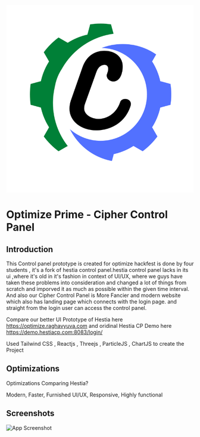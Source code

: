 
![Logo](https://raw.githubusercontent.com/raghavyuva/optimize-prime/d382d055eab232d57c5167680740fdc7b543b7f8/logo.svg)


# Optimize Prime - Cipher Control Panel



## Introduction 
This Control panel prototype is created for optimize hackfest is done by four students ,
it's a fork of hestia control panel.hestia control panel lacks in its ui ,where it's old in it's fashion in context of UI/UX,
where we guys have taken these problems into consideration and changed a lot of things from scratch and imporved it as much as possible within the given time interval.
And also our Cipher Control Panel is More Fancier and modern website which also has landing page which connects with the login page.
and straight from the login user can access the control panel.

Compare our better UI Prototype of Hestia here https://optimize.raghavyuva.com and oridinal Hestia CP Demo here https://demo.hestiacp.com:8083/login/

Used Tailwind CSS , Reactjs , Threejs , ParticleJS , ChartJS to create the Project

## Optimizations

Optimizations Comparing Hestia? 

Modern,
Faster,
Furnished UI/UX,
Responsive,
Highly functional



## Screenshots

![App Screenshot](https://storage.cloudconvert.com/tasks/49ab2b82-cca9-433c-9f37-86d8b169fbfd/optimize.raghavyuva.com.png?AWSAccessKeyId=cloudconvert-production&Expires=1638085860&Signature=OlM0RSGS%2FB9XEmJCxu8zq%2Ba7IrY%3D&response-content-disposition=inline%3B%20filename%3D%22optimize.raghavyuva.com.png%22&response-content-type=image%2Fpng)

